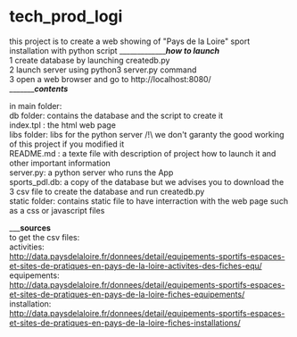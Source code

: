 # tech_prod_logi
this project is to create a web showing of "Pays de la Loire" sport installation with python script
____________________________________________________how to launch_______________________________________</br>
1 create database by launching createdb.py </br>
2 launch server using python3 server.py command</br>
3 open a web browser and go to http://localhost:8080/ </br>
____________________________________________________contents_____________________________________________</br>

in main folder: </br>
db folder: contains the database and the script to create it </br>
index.tpl : the html web page </br>
libs folder: libs for the python server /!\ we don't garanty the good working of this project if you modified it </br>
README.md : a texte file with description of project how to launch it and other important information </br>
server.py: a python server who runs the App </br>
sports_pdl.db: a copy of the database but we advises you to download the 3 csv file to create the database and run createdb.py </br>
static folder: contains static file to have interraction with the web page such as a css or javascript files </br>

___________________________________________________sources________________________________________________</br>
to get the csv files:</br>
activities:</br> http://data.paysdelaloire.fr/donnees/detail/equipements-sportifs-espaces-et-sites-de-pratiques-en-pays-de-la-loire-activites-des-fiches-equ/</br>
equipements:</br>
http://data.paysdelaloire.fr/donnees/detail/equipements-sportifs-espaces-et-sites-de-pratiques-en-pays-de-la-loire-fiches-equipements/</br>
installation:</br>
http://data.paysdelaloire.fr/donnees/detail/equipements-sportifs-espaces-et-sites-de-pratiques-en-pays-de-la-loire-fiches-installations/
